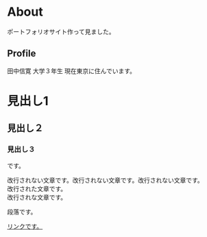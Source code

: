 <h1>About</h2>
ポートフォリオサイト作って見ました。

<h2>Profile</h2>
田中信寛
大学３年生
現在東京に住んでいます。

# 見出し1
## 見出し２
### 見出し３
です。


改行されない文章です。改行されない文章です。改行されない文章です。  
改行された文章です。  
改行されな文章です。

段落です。

[リンクです。](https://github.com)
